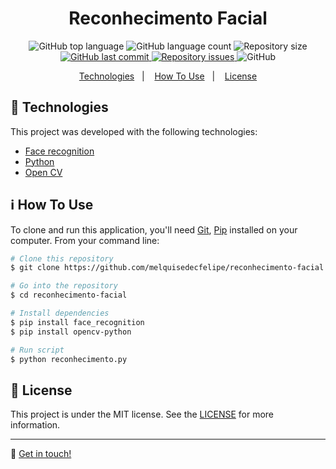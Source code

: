 <h1 align="center">Reconhecimento Facial</h1>

<p align="center">
  <img alt="GitHub top language" src="https://img.shields.io/github/languages/top/melquisedecfelipe/reconhecimento-facial.svg">

  <img alt="GitHub language count" src="https://img.shields.io/github/languages/count/melquisedecfelipe/reconhecimento-facial.svg">

  <img alt="Repository size" src="https://img.shields.io/github/repo-size/melquisedecfelipe/reconhecimento-facial.svg">

  <a href="https://github.com/melquisedecfelipe/reconhecimento-facial/commits/master">
    <img alt="GitHub last commit" src="https://img.shields.io/github/last-commit/melquisedecfelipe/reconhecimento-facial.svg">
  </a>

  <a href="https://github.com/melquisedecfelipe/reconhecimento-facial/issues">
    <img alt="Repository issues" src="https://img.shields.io/github/issues/melquisedecfelipe/reconhecimento-facial.svg">
  </a>

  <img alt="GitHub" src="https://img.shields.io/github/license/melquisedecfelipe/reconhecimento-facial.svg">
</p>

<p align="center">
  <a href="#rocket-technologies">Technologies</a>&nbsp;&nbsp;&nbsp;|&nbsp;&nbsp;&nbsp;
  <a href="#information_source-how-to-use">How To Use</a>&nbsp;&nbsp;&nbsp;|&nbsp;&nbsp;&nbsp;
  <a href="#memo-license">License</a>
</p>

## :rocket: Technologies

This project was developed with the following technologies:

-  [Face recognition](https://github.com/ageitgey/face_recognition)
-  [Python](https://www.python.org)
-  [Open CV](https://opencv.org/)

## :information_source: How To Use

To clone and run this application, you'll need [Git](https://git-scm.com), [Pip](https://pip.pypa.io/) installed on your computer. From your command line:

```bash
# Clone this repository
$ git clone https://github.com/melquisedecfelipe/reconhecimento-facial

# Go into the repository
$ cd reconhecimento-facial

# Install dependencies
$ pip install face_recognition
$ pip install opencv-python

# Run script
$ python reconhecimento.py
```

## :memo: License
This project is under the MIT license. See the [LICENSE](https://github.com/melquisedecfelipe/reconhecimento-facial/blob/master/LICENSE) for more information.

---

:wave: [Get in touch!](https://www.linkedin.com/in/melquisedecfelipe/)
